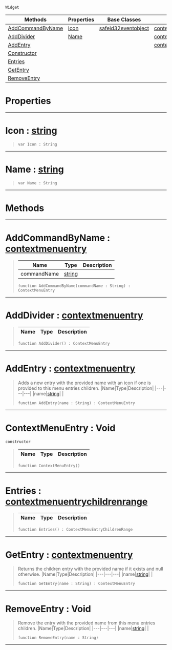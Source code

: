  `Widget`

|Methods|Properties|Base Classes|Derived Classes|
|---|---|---|---|
|[ AddCommandByName](https://github.com/dragonCASTjosh/PlasmaDocs/blob/master/code_reference/class_reference/contextmenuentry.markdown#addcommandbyname-plasma-en)|[ Icon](https://github.com/dragonCASTjosh/PlasmaDocs/blob/master/code_reference/class_reference/contextmenuentry.markdown#icon-plasma-engine-documen)|[safeid32eventobject](https://github.com/dragonCASTjosh/PlasmaDocs/blob/master/code_reference/class_reference/safeid32eventobject.markdown)|[contextmenuentrycommand](https://github.com/dragonCASTjosh/PlasmaDocs/blob/master/code_reference/class_reference/contextmenuentrycommand.markdown)|
|[ AddDivider](https://github.com/dragonCASTjosh/PlasmaDocs/blob/master/code_reference/class_reference/contextmenuentry.markdown#adddivider-plasma-engine-d)|[ Name](https://github.com/dragonCASTjosh/PlasmaDocs/blob/master/code_reference/class_reference/contextmenuentry.markdown#name-plasma-engine-documen)| |[contextmenuentrydivider](https://github.com/dragonCASTjosh/PlasmaDocs/blob/master/code_reference/class_reference/contextmenuentrydivider.markdown)|
|[ AddEntry](https://github.com/dragonCASTjosh/PlasmaDocs/blob/master/code_reference/class_reference/contextmenuentry.markdown#addentry-plasma-engine-doc)| | |[contextmenuentrymenu](https://github.com/dragonCASTjosh/PlasmaDocs/blob/master/code_reference/class_reference/contextmenuentrymenu.markdown)|
|[ Constructor](https://github.com/dragonCASTjosh/PlasmaDocs/blob/master/code_reference/class_reference/contextmenuentry.markdown#contextmenuentry-void)| | | |
|[ Entries](https://github.com/dragonCASTjosh/PlasmaDocs/blob/master/code_reference/class_reference/contextmenuentry.markdown#entries-plasma-engine-docu)| | | |
|[ GetEntry](https://github.com/dragonCASTjosh/PlasmaDocs/blob/master/code_reference/class_reference/contextmenuentry.markdown#getentry-plasma-engine-doc)| | | |
|[ RemoveEntry](https://github.com/dragonCASTjosh/PlasmaDocs/blob/master/code_reference/class_reference/contextmenuentry.markdown#removeentry-void)| | | |


 #  Properties


---  
 #  Icon : [string](https://github.com/dragonCASTjosh/PlasmaDocs/blob/master/code_reference/lightning_base_types/string.markdown)

> 
> ``` lang=cpp, name=Lightning
> var Icon : String


---  
 #  Name : [string](https://github.com/dragonCASTjosh/PlasmaDocs/blob/master/code_reference/lightning_base_types/string.markdown)

> 
> ``` lang=cpp, name=Lightning
> var Name : String


---  
 #  Methods


---  
 #  AddCommandByName : [contextmenuentry](https://github.com/dragonCASTjosh/PlasmaDocs/blob/master/code_reference/class_reference/contextmenuentry.markdown)

> 
> |Name|Type|Description|
> |---|---|---|
> |commandName|[string](https://github.com/dragonCASTjosh/PlasmaDocs/blob/master/code_reference/lightning_base_types/string.markdown)| |
> ``` lang=cpp, name=Lightning
> function AddCommandByName(commandName : String) : ContextMenuEntry
> ``` 


---  
 #  AddDivider : [contextmenuentry](https://github.com/dragonCASTjosh/PlasmaDocs/blob/master/code_reference/class_reference/contextmenuentry.markdown)

> 
> |Name|Type|Description|
> |---|---|---|
> ``` lang=cpp, name=Lightning
> function AddDivider() : ContextMenuEntry
> ``` 


---  
 #  AddEntry : [contextmenuentry](https://github.com/dragonCASTjosh/PlasmaDocs/blob/master/code_reference/class_reference/contextmenuentry.markdown)

> Adds a new entry with the provided name with an icon if one is provided to this menu entries children.
> |Name|Type|Description|
> |---|---|---|
> |name|[string](https://github.com/dragonCASTjosh/PlasmaDocs/blob/master/code_reference/lightning_base_types/string.markdown)| |
> ``` lang=cpp, name=Lightning
> function AddEntry(name : String) : ContextMenuEntry
> ``` 


---  
 #  ContextMenuEntry : Void

 `constructor`

> 
> |Name|Type|Description|
> |---|---|---|
> ``` lang=cpp, name=Lightning
> function ContextMenuEntry()
> ``` 


---  
 #  Entries : [contextmenuentrychildrenrange](https://github.com/dragonCASTjosh/PlasmaDocs/blob/master/code_reference/class_reference/contextmenuentrychildrenrange.markdown)

> 
> |Name|Type|Description|
> |---|---|---|
> ``` lang=cpp, name=Lightning
> function Entries() : ContextMenuEntryChildrenRange
> ``` 


---  
 #  GetEntry : [contextmenuentry](https://github.com/dragonCASTjosh/PlasmaDocs/blob/master/code_reference/class_reference/contextmenuentry.markdown)

> Returns the children entry with the provided name if it exists and null otherwise.
> |Name|Type|Description|
> |---|---|---|
> |name|[string](https://github.com/dragonCASTjosh/PlasmaDocs/blob/master/code_reference/lightning_base_types/string.markdown)| |
> ``` lang=cpp, name=Lightning
> function GetEntry(name : String) : ContextMenuEntry
> ``` 


---  
 #  RemoveEntry : Void

> Remove the entry with the provided name from this menu entries children.
> |Name|Type|Description|
> |---|---|---|
> |name|[string](https://github.com/dragonCASTjosh/PlasmaDocs/blob/master/code_reference/lightning_base_types/string.markdown)| |
> ``` lang=cpp, name=Lightning
> function RemoveEntry(name : String)
> ``` 


---  
 

 